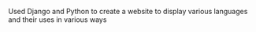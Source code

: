 Used Django and Python to create a website to display various languages and their uses in various ways
